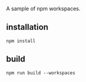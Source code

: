 A sample of npm workspaces.

## installation

```
npm install
```

## build

```
npm run build --workspaces
```
